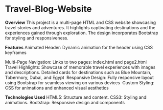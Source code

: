 ﻿# Travel-Blog-Website
**Overview**
This project is a multi-page HTML and CSS website showcasing travel stories and adventures. It highlights captivating destinations and the experiences gained through exploration. The design incorporates Bootstrap for styling and responsiveness.

**Features**
Animated Header:
Dynamic animation for the header using CSS keyframes​

Multi-Page Navigation:
Links to two pages: index.html and page2.html​
​
Travel Highlights:
Showcase of memorable travel experiences with images and descriptions.
Detailed cards for destinations such as Blue Mountain, Tobermory, Dubai, and Egypt​
​
Responsive Design:
Fully responsive layout using Bootstrap for seamless viewing on various devices​
​
Custom Styling:
CSS for animations and enhanced visual aesthetics​

**Technologies Used**
HTML5: Structure and content.
CSS3: Styling and animations.
Bootstrap: Responsive design and components​

